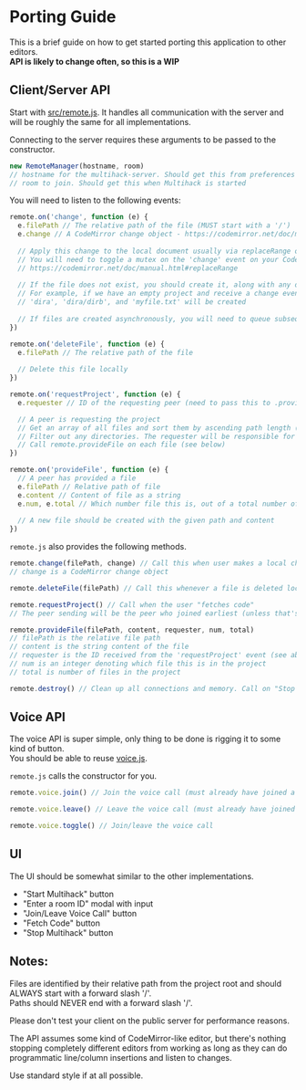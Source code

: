 # Porting Guide
This is a brief guide on how to get started porting this application to other editors.  
**API is likely to change often, so this is a WIP**

## Client/Server API
Start with [src/remote.js](https://github.com/RationalCoding/multihack-web/blob/master/src/network/remote.js). It handles all communication with the server and will be roughly the same for all implementations.

Connecting to the server requires these arguments to be passed to the constructor.
```javascript
new RemoteManager(hostname, room)
// hostname for the multihack-server. Should get this from preferences
// room to join. Should get this when Multihack is started
```

You will need to listen to the following events:

```javascript
remote.on('change', function (e) {
  e.filePath // The relative path of the file (MUST start with a '/')
  e.change // A CodeMirror change object - https://codemirror.net/doc/manual.html#event_change
  
  // Apply this change to the local document usually via replaceRange on a CodeMirror document
  // You will need to toggle a mutex on the 'change' event on your CodeMirror editor to prevent these remote changes from firing it
  // https://codemirror.net/doc/manual.html#replaceRange
  
  // If the file does not exist, you should create it, along with any directories that are missing on it's path
  // For example, if we have an empty project and receive a change event with filepath '/dira/dirb/myfile.txt'
  // 'dira', 'dira/dirb', and 'myfile.txt' will be created
  
  // If files are created asynchronously, you will need to queue subsequent changes and apply them when the file is created
})
```

```javascript
remote.on('deleteFile', function (e) {
  e.filePath // The relative path of the file
  
  // Delete this file locally
})
```

```javascript
remote.on('requestProject', function (e) {
  e.requester // ID of the requesting peer (need to pass this to .provideFile)

  // A peer is requesting the project
  // Get an array of all files and sort them by ascending path length (helps with tree rendering)
  // Filter out any directories. The requester will be responsible for creating them.
  // Call remote.provideFile on each file (see below)
})
```

```javascript
remote.on('provideFile', function (e) {
  // A peer has provided a file
  e.filePath // Relative path of file
  e.content // Content of file as a string
  e.num, e.total // Which number file this is, out of a total number of files being provided
  
  // A new file should be created with the given path and content
})
```

`remote.js` also provides the following methods.

```javascript
remote.change(filePath, change) // Call this when user makes a local change to a CodeMirror editor or equivalent
// change is a CodeMirror change object
```

```javascript
remote.deleteFile(filePath) // Call this whenever a file is deleted locally
```

```javascript
remote.requestProject() // Call when the user "fetches code"
// The peer sending will be the peer who joined earliest (unless that's you, in which case the second-earliest peer sends)
```

```javascript
remote.provideFile(filePath, content, requester, num, total)
// filePath is the relative file path
// content is the string content of the file
// requester is the ID received from the 'requestProject' event (see above)
// num is an integer denoting which file this is in the project
// total is number of files in the project
```

```javascript
remote.destroy() // Clean up all connections and memory. Call on "Stop Multihack"
```

## Voice API
The voice API is super simple, only thing to be done is rigging it to some kind of button.  
You should be able to reuse [voice.js](https://github.com/RationalCoding/multihack-web/blob/master/src/network/voice.js).  

`remote.js` calls the constructor for you.

```javascript
remote.voice.join() // Join the voice call (must already have joined a room)
```

```javascript
remote.voice.leave() // Leave the voice call (must already have joined the call)
```

```javascript
remote.voice.toggle() // Join/leave the voice call
```

## UI
The UI should be somewhat similar to the other implementations.  

- "Start Multihack" button
- "Enter a room ID" modal with input
- "Join/Leave Voice Call" button
- "Fetch Code" button
- "Stop Multihack" button

## Notes:
Files are identified by their relative path from the project root and should ALWAYS start with a forward slash '/'.  
Paths should NEVER end with a forward slash '/'.  

Please don't test your client on the public server for performance reasons.  

The API assumes some kind of CodeMirror-like editor, but there's nothing stopping completely different editors from working as long as they can do programmatic line/column insertions and listen to changes.

Use standard style if at all possible.  
